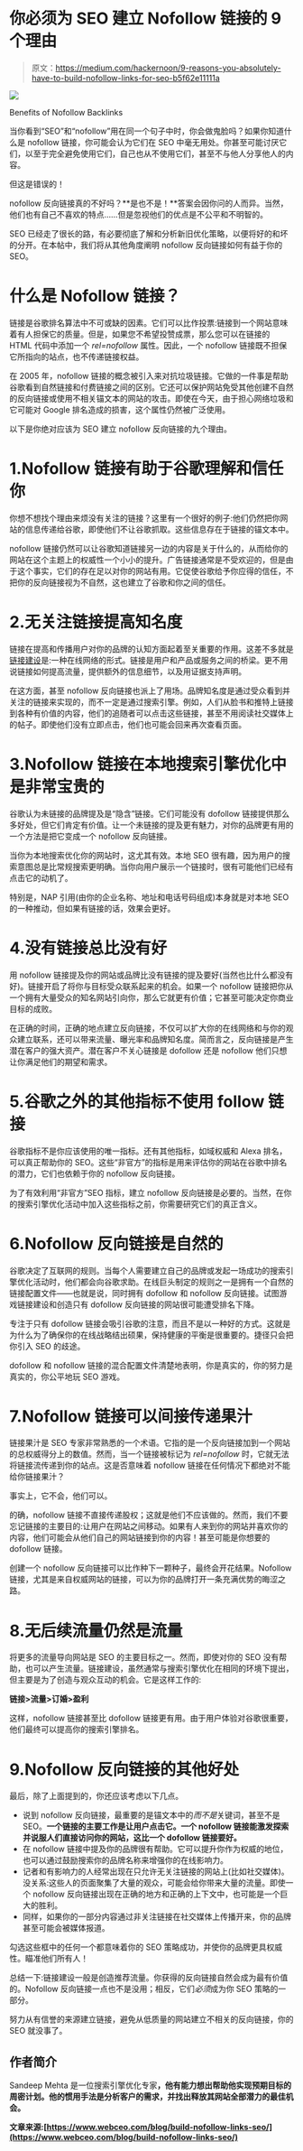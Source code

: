 # 你必须为 SEO 建立 Nofollow 链接的 9 个理由

> 原文：<https://medium.com/hackernoon/9-reasons-you-absolutely-have-to-build-nofollow-links-for-seo-b5f62e11111a>

![](img/e8f8e2969fa37cd18e5ffd53f3f33576.png)

Benefits of Nofollow Backlinks

当你看到“SEO”和“nofollow”用在同一个句子中时，你会做鬼脸吗？如果你知道什么是 nofollow 链接，你可能会认为它们在 SEO 中毫无用处。你甚至可能讨厌它们，以至于完全避免使用它们，自己也从不使用它们，甚至不与他人分享他人的内容。

但这是错误的！

nofollow 反向链接真的不好吗？**是也不是！**答案会因你问的人而异。当然，他们也有自己不喜欢的特点……但是忽视他们的优点是不公平和不明智的。

SEO 已经走了很长的路，有必要彻底了解和分析新旧优化策略，以便将好的和坏的分开。在本帖中，我们将从其他角度阐明 nofollow 反向链接如何有益于你的 SEO。

# 什么是 Nofollow 链接？

链接是谷歌排名算法中不可或缺的因素。它们可以比作投票:链接到一个网站意味着有人担保它的质量。但是，如果您不希望投赞成票，那么您可以在链接的 HTML 代码中添加一个 *rel=nofollow* 属性。因此，一个 nofollow 链接既不担保它所指向的站点，也不传递链接权益。

在 2005 年，nofollow 链接的概念被引入来对抗垃圾链接。它做的一件事是帮助谷歌看到自然链接和付费链接之间的区别。它还可以保护网站免受其他创建不自然的反向链接或使用不相关锚文本的网站的攻击。即使在今天，由于担心网络垃圾和它可能对 Google 排名造成的损害，这个属性仍然被广泛使用。

以下是你绝对应该为 SEO 建立 nofollow 反向链接的九个理由。

# 1.Nofollow 链接有助于谷歌理解和信任你

你想不想找个理由来烦没有关注的链接？这里有一个很好的例子:他们仍然把你网站的信息传递给谷歌，即使他们不让谷歌抓取。这些信息存在于链接的锚文本中。

nofollow 链接仍然可以让谷歌知道链接另一边的内容是关于什么的，从而给你的网站在这个主题上的权威性一个小小的提升。广告链接通常是不受欢迎的，但是由于这个事实，它们的存在足以对你的网站有用。它促使谷歌给予你应得的信任，不把你的反向链接视为不自然，这也建立了谷歌和你之间的信任。

# 2.无关注链接提高知名度

链接在提高和传播用户对你的品牌的认知方面起着至关重要的作用。这差不多就是[链接建设](https://hackernoon.com/8-common-link-building-myths-that-are-holding-back-your-website-173307ab1e64)是:一种在线网络的形式。链接是用户和产品或服务之间的桥梁。更不用说链接如何提高流量，提供额外的信息细节，以及用证据支持声明。

在这方面，甚至 nofollow 反向链接也派上了用场。品牌知名度是通过受众看到并关注的链接来实现的，而不一定是通过搜索引擎。例如，人们从脸书和推特上链接到各种有价值的内容，他们的追随者可以点击这些链接，甚至不用阅读社交媒体上的帖子。即使他们没有立即点击，他们也可能会回来再次查看页面。

# 3.Nofollow 链接在本地搜索引擎优化中是非常宝贵的

谷歌认为未链接的品牌提及是“隐含”链接。它们可能没有 dofollow 链接提供那么多好处，但它们肯定有价值。让一个未链接的提及更有魅力，对你的品牌更有用的一个方法是把它变成一个 nofollow 反向链接。

当你为本地搜索优化你的网站时，这尤其有效。本地 SEO 很有趣，因为用户的搜索意图总是比常规搜索更明确。当你向用户展示一个链接时，很有可能他们已经有点击它的动机了。

特别是，NAP 引用(由你的企业名称、地址和电话号码组成)本身就是对本地 SEO 的一种推动，但如果有链接的话，效果会更好。

# 4.没有链接总比没有好

用 nofollow 链接提及你的网站或品牌比没有链接的提及要好(当然也比什么都没有好)。链接开启了将你与目标受众联系起来的机会。如果一个 nofollow 链接把你从一个拥有大量受众的知名网站引向你，那么它就更有价值；它甚至可能决定你商业目标的成败。

在正确的时间，正确的地点建立反向链接，不仅可以扩大你的在线网络和与你的观众建立联系，还可以带来流量、曝光率和品牌知名度。简而言之，反向链接是产生潜在客户的强大资产。潜在客户不关心链接是 dofollow 还是 nofollow 他们只想让你满足他们的期望和需求。

# 5.谷歌之外的其他指标不使用 follow 链接

谷歌指标不是你应该使用的唯一指标。还有其他指标，如域权威和 Alexa 排名，可以真正帮助你的 SEO。这些“非官方”的指标是用来评估你的网站在谷歌中排名的潜力，它们也依赖于你的 nofollow 反向链接。

为了有效利用“非官方”SEO 指标，建立 nofollow 反向链接是必要的。当然，在你的搜索引擎优化活动中加入这些指标之前，你需要研究它们的真正含义。

# 6.Nofollow 反向链接是自然的

谷歌决定了互联网的规则。当每个人需要建立自己的品牌或发起一场成功的搜索引擎优化活动时，他们都会向谷歌求助。在线巨头制定的规则之一是拥有一个自然的链接配置文件——也就是说，同时拥有 dofollow 和 nofollow 反向链接。试图游戏链接建设和创造只有 dofollow 反向链接的网站很可能遭受排名下降。

专注于只有 dofollow 链接会吸引谷歌的注意，而且不是以一种好的方式。这就是为什么为了确保你的在线战略结出硕果，保持健康的平衡是很重要的。捷径只会把你引入 SEO 的歧途。

dofollow 和 nofollow 链接的混合配置文件清楚地表明，你是真实的，你的努力是真实的，你公平地玩 SEO 游戏。

# 7.Nofollow 链接可以间接传递果汁

链接果汁是 SEO 专家非常熟悉的一个术语。它指的是一个反向链接加到一个网站的总权威得分上的数值。然而，当一个链接被标记为 *rel=nofollow* 时，它就无法将链接流传递到你的站点。这是否意味着 nofollow 链接在任何情况下都绝对不能给你链接果汁？

事实上，它不会，他们可以。

的确，nofollow 链接不直接传递股权；这就是他们不应该做的。然而，我们不要忘记链接的主要目的:让用户在网站之间移动。如果有人来到你的网站并喜欢你的内容，他们可能会从他们自己的网站链接到你的内容！甚至可能是你想要的 dofollow 链接。

创建一个 nofollow 反向链接可以比作种下一颗种子，最终会开花结果。Nofollow 链接，尤其是来自权威网站的链接，可以为你的品牌打开一条充满优势的晦涩之路。

# 8.无后续流量仍然是流量

将更多的流量导向网站是 SEO 的主要目标之一。然而，即使对你的 SEO 没有帮助，也可以产生流量。链接建设，虽然通常与搜索引擎优化在相同的环境下提出，但主要是为了创造与观众互动的机会。它是这样工作的:

**链接>流量>订婚>盈利**

这样，nofollow 链接甚至比 dofollow 链接更有用。由于用户体验对谷歌很重要，他们最终可以提高你的搜索引擎排名。

# 9.Nofollow 反向链接的其他好处

最后，除了上面提到的，你还应该考虑以下几点。

*   说到 nofollow 反向链接，最重要的是锚文本中的*而不是*关键词，甚至不是 SEO。**一个链接的主要工作是让用户点击它。一个 nofollow 链接能激发探索并说服人们直接访问你的网站，这比一个 dofollow 链接要好。**
*   在 nofollow 链接中提及你的品牌很有帮助。它可以提升你作为权威的地位，也可以通过鼓励搜索你的品牌名称来增强你的在线影响力。
*   记者和有影响力的人经常出现在只允许无关注链接的网站上(比如社交媒体)。没关系:这些人的页面聚集了大量的观众，可能会给你带来大量的流量。即使一个 nofollow 反向链接出现在正确的地方和正确的上下文中，也可能是一个巨大的胜利。
*   同样，如果你的一部分内容通过非关注链接在社交媒体上传播开来，你的品牌甚至可能会被媒体报道。

勾选这些框中的任何一个都意味着你的 SEO 策略成功，并使你的品牌更具权威性。瞄准他们所有人！

总结一下:链接建设一般是创造推荐流量。你获得的反向链接自然会成为最有价值的。Nofollow 反向链接一点也不是没用；相反，它们*必须*成为你 SEO 策略的一部分。

努力从有信誉的来源建立链接，避免从低质量的网站建立不相关的反向链接，你的 SEO 就没事了。

## **作者**简介

Sandeep Mehta 是一位搜索引擎优化专家[](https://www.sandeepmehta.co.in/)**，他有能力想出帮助他实现预期目标的周密计划。他的惯用手法是分析客户的需求，并找出释放其网站全部潜力的最佳机会。**

**文章来源:[https://www.webceo.com/blog/build-nofollow-links-seo/](https://www.webceo.com/blog/build-nofollow-links-seo/)**